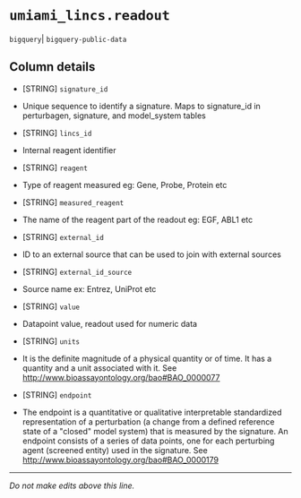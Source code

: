 # `umiami_lincs.readout`
`bigquery`| `bigquery-public-data`

## Column details
* [STRING]    `signature_id`
 - Unique sequence to identify a signature. Maps to signature_id in perturbagen, signature, and model_system tables
* [STRING]    `lincs_id`
 - Internal reagent identifier
* [STRING]    `reagent`
 - Type of reagent measured eg: Gene, Probe, Protein etc
* [STRING]    `measured_reagent`
 - The name of the reagent part of the readout eg: EGF, ABL1 etc
* [STRING]    `external_id`
 - ID to an external source that can be used to join with external sources
* [STRING]    `external_id_source`
 - Source name ex: Entrez, UniProt etc
* [STRING]    `value`
 - Datapoint value, readout used for numeric data
* [STRING]    `units`
 - It is the definite magnitude of a physical quantity or of time. It has a quantity and a unit associated with it. See http://www.bioassayontology.org/bao#BAO_0000077
* [STRING]    `endpoint`
 - The endpoint is a quantitative or qualitative interpretable standardized representation of a perturbation (a change from a defined reference state of a "closed" model system) that is measured by the signature. An endpoint consists of a series of data points, one for each perturbing agent (screened entity) used in the signature. See http://www.bioassayontology.org/bao#BAO_0000179

-------------------------------------------------------------------------------
*Do not make edits above this line.*
